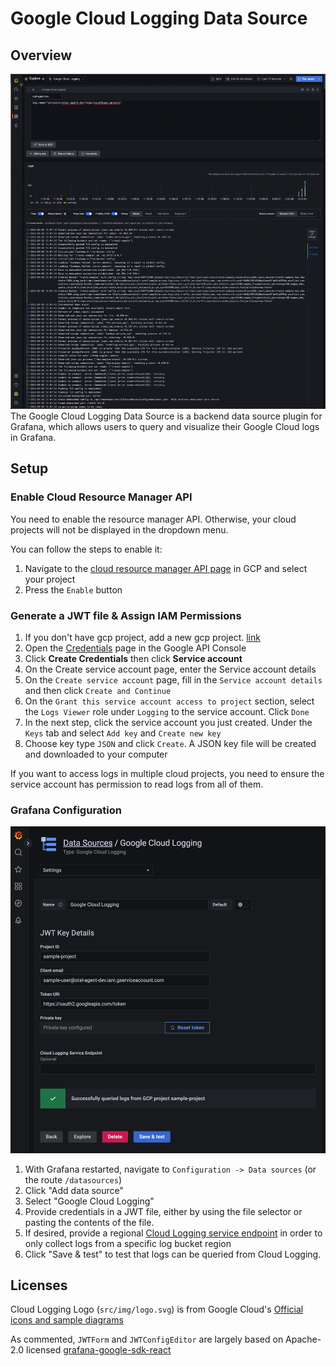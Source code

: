 # Google Cloud Logging Data Source

## Overview
![image info](./src/img/cloud_logging_explore_view.png)
The Google Cloud Logging Data Source is a backend data source plugin for Grafana,
which allows users to query and visualize their Google Cloud logs in Grafana.

## Setup

### Enable Cloud Resource Manager API

You need to enable the resource manager API. Otherwise, your cloud projects will not be displayed in the dropdown menu.

You can follow the steps to enable it:

1. Navigate to the [cloud resource manager API page](https://console.cloud.google.com/apis/library/cloudresourcemanager.googleapis.com]) in GCP and select your project
2. Press the `Enable` button

### Generate a JWT file & Assign IAM Permissions

1. If you don't have gcp project, add a new gcp project. [link](https://cloud.google.com/resource-manager/docs/creating-managing-projects#console)
2. Open the [Credentials](https://console.developers.google.com/apis/credentials) page in the Google API Console
3. Click **Create Credentials** then click **Service account**
4. On the Create service account page, enter the Service account details
5. On the `Create service account` page, fill in the `Service account details` and then click `Create and Continue`
6. On the `Grant this service account access to project` section, select the `Logs Viewer` role under `Logging` to the service account. Click `Done`
7. In the next step, click the service account you just created. Under the `Keys` tab and select `Add key` and `Create new key`
8. Choose key type `JSON` and click `Create`. A JSON key file will be created and downloaded to your computer

If you want to access logs in multiple cloud projects, you need to ensure the service account has permission to read logs from all of them.

### Grafana Configuration
![image info](./src/img/cloud_logging_config.png)
1. With Grafana restarted, navigate to `Configuration -> Data sources` (or the route `/datasources`)
2. Click "Add data source"
3. Select "Google Cloud Logging"
4. Provide credentials in a JWT file, either by using the file selector or pasting the contents of the file.
5. If desired, provide a regional [Cloud Logging service endpoint](https://cloud.google.com/vpc/docs/regional-service-endpoints#cloud-logging) in order to only collect logs from a specific log bucket region
6. Click "Save & test" to test that logs can be queried from Cloud Logging.

## Licenses

Cloud Logging Logo (`src/img/logo.svg`) is from Google Cloud's [Official icons and sample diagrams](https://cloud.google.com/icons)

As commented, `JWTForm` and `JWTConfigEditor` are largely based on Apache-2.0 licensed [grafana-google-sdk-react](https://github.com/grafana/grafana-google-sdk-react/)

